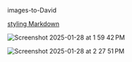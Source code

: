 images-to-David

[styling Markdown](https://docs.github.com/en/get-started/writing-on-github/getting-started-with-writing-and-formatting-on-github/basic-writing-and-formatting-syntax) 

![Screenshot 2025-01-28 at 1 59 42 PM](https://github.com/user-attachments/assets/734486dd-b223-4ef9-8f22-bdb2108c9169)

![Screenshot 2025-01-28 at 2 27 51 PM](https://github.com/user-attachments/assets/688e92d8-422c-4cca-9aa8-f2694d683ae2)

